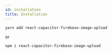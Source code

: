 ```yaml
---
id: installation
title: Installation
---
```


```bash
yarn add react-capacitor-firebase-image-upload
```

or

```bash
npm i react-capacitor-firebase-image-upload
```
